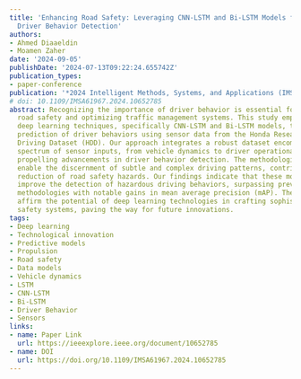 ```yaml
---
title: 'Enhancing Road Safety: Leveraging CNN-LSTM and Bi-LSTM Models for Advanced
  Driver Behavior Detection'
authors:
- Ahmed Diaaeldin
- Moamen Zaher
date: '2024-09-05'
publishDate: '2024-07-13T09:22:24.655742Z'
publication_types:
- paper-conference
publication: '*2024 Intelligent Methods, Systems, and Applications (IMSA)*'
# doi: 10.1109/IMSA61967.2024.10652785
abstract: Recognizing the importance of driver behavior is essential for enhancing
  road safety and optimizing traffic management systems. This study employs advanced
  deep learning techniques, specifically CNN-LSTM and Bi-LSTM models, to refine the
  prediction of driver behaviors using sensor data from the Honda Research Institute
  Driving Dataset (HDD). Our approach integrates a robust dataset encompassing a broad
  spectrum of sensor inputs, from vehicle dynamics to driver operational parameters,
  propelling advancements in driver behavior detection. The methodologies utilized
  enable the discernment of subtle and complex driving patterns, contributing to the
  reduction of road safety hazards. Our findings indicate that these models significantly
  improve the detection of hazardous driving behaviors, surpassing previous state-of-the-art
  methodologies with notable gains in mean average precision (mAP). These advancements
  affirm the potential of deep learning technologies in crafting sophisticated predictive
  safety systems, paving the way for future innovations.
tags:
- Deep learning
- Technological innovation
- Predictive models
- Propulsion
- Road safety
- Data models
- Vehicle dynamics
- LSTM
- CNN-LSTM
- Bi-LSTM
- Driver Behavior
- Sensors
links:
- name: Paper Link
  url: https://ieeexplore.ieee.org/document/10652785
- name: DOI
  url: https://doi.org/10.1109/IMSA61967.2024.10652785
---
```

